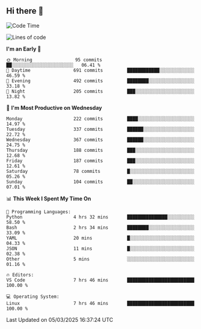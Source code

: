 ## Hi there 👋

<!--
**Wangmerlyn/Wangmerlyn** is a ✨ _special_ ✨ repository because its `README.md` (this file) appears on your GitHub profile.

Here are some ideas to get you started:

- 🔭 I’m currently working on ...
- 🌱 I’m currently learning ...
- 👯 I’m looking to collaborate on ...
- 🤔 I’m looking for help with ...
- 💬 Ask me about ...
- 📫 How to reach me: ...
- 😄 Pronouns: ...
- ⚡ Fun fact: ...
-->
<!--START_SECTION:waka-->
![Code Time](http://img.shields.io/badge/Code%20Time-79%20hrs%2049%20mins-blue)

![Lines of code](https://img.shields.io/badge/From%20Hello%20World%20I%27ve%20Written-8.6%20million%20lines%20of%20code-blue)

**I'm an Early 🐤** 

```text
🌞 Morning                95 commits          ██░░░░░░░░░░░░░░░░░░░░░░░   06.41 % 
🌆 Daytime                691 commits         ████████████░░░░░░░░░░░░░   46.59 % 
🌃 Evening                492 commits         ████████░░░░░░░░░░░░░░░░░   33.18 % 
🌙 Night                  205 commits         ███░░░░░░░░░░░░░░░░░░░░░░   13.82 % 
```
📅 **I'm Most Productive on Wednesday** 

```text
Monday                   222 commits         ████░░░░░░░░░░░░░░░░░░░░░   14.97 % 
Tuesday                  337 commits         ██████░░░░░░░░░░░░░░░░░░░   22.72 % 
Wednesday                367 commits         ██████░░░░░░░░░░░░░░░░░░░   24.75 % 
Thursday                 188 commits         ███░░░░░░░░░░░░░░░░░░░░░░   12.68 % 
Friday                   187 commits         ███░░░░░░░░░░░░░░░░░░░░░░   12.61 % 
Saturday                 78 commits          █░░░░░░░░░░░░░░░░░░░░░░░░   05.26 % 
Sunday                   104 commits         ██░░░░░░░░░░░░░░░░░░░░░░░   07.01 % 
```


📊 **This Week I Spent My Time On** 

```text
💬 Programming Languages: 
Python                   4 hrs 32 mins       ███████████████░░░░░░░░░░   58.50 % 
Bash                     2 hrs 34 mins       ████████░░░░░░░░░░░░░░░░░   33.09 % 
YAML                     20 mins             █░░░░░░░░░░░░░░░░░░░░░░░░   04.33 % 
JSON                     11 mins             █░░░░░░░░░░░░░░░░░░░░░░░░   02.38 % 
Other                    5 mins              ░░░░░░░░░░░░░░░░░░░░░░░░░   01.16 % 

🔥 Editors: 
VS Code                  7 hrs 46 mins       █████████████████████████   100.00 % 

💻 Operating System: 
Linux                    7 hrs 46 mins       █████████████████████████   100.00 % 
```


 Last Updated on 05/03/2025 16:37:24 UTC
<!--END_SECTION:waka-->
